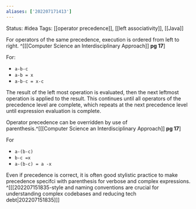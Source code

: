 ```yaml
---
aliases: ['202207171413']
---
```

Status: #idea
Tags: [[operator precedence]], [[left associativity]], [[Java]]

For operators of the same precedence, execution is ordered from left to right. ^[[[Computer Science an Interdisciplinary Approach]] **pg 17**]

For: 
- `a-b-c` 
- `a-b = x` 
- `a-b-c = x-c`

The result of the left most operation is evaluated, then the next leftmost operation is applied to the result. This continues until all operators of the precedence level are complete, which repeats at the next precedence level until expression evaluation is complete.

Operator precedence can be overridden by use of parenthesis.^[[[Computer Science an Interdisciplinary Approach]] **pg 17**]


For
- `a-(b-c)`
- `b-c =x`
- `a-(b-c) = a -x`

Even if precedence is correct, it is often good stylistic practice to make precedence specifci with parenthesis for verbose and complex expressions. ^[[[202207151835-style and naming conventions are crucial for understanding complex codebases and reducing tech debt|202207151835]]]
